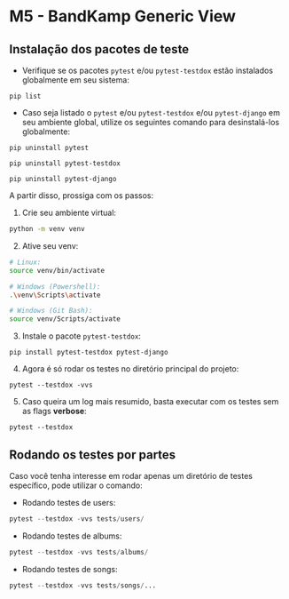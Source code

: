 # M5 - BandKamp Generic View

## Instalação dos pacotes de teste

- Verifique se os pacotes `pytest` e/ou `pytest-testdox` estão instalados globalmente em seu sistema:

```shell
pip list
```

- Caso seja listado o `pytest` e/ou `pytest-testdox` e/ou `pytest-django` em seu ambiente global, utilize os seguintes comando para desinstalá-los globalmente:

```shell
pip uninstall pytest
```

```shell
pip uninstall pytest-testdox
```

```shell
pip uninstall pytest-django
```

A partir disso, prossiga com os passos:

1. Crie seu ambiente virtual:

```bash
python -m venv venv
```

2. Ative seu venv:

```bash
# Linux:
source venv/bin/activate

# Windows (Powershell):
.\venv\Scripts\activate

# Windows (Git Bash):
source venv/Scripts/activate
```

3. Instale o pacote `pytest-testdox`:

```shell
pip install pytest-testdox pytest-django
```

4. Agora é só rodar os testes no diretório principal do projeto:

```shell
pytest --testdox -vvs
```

5. Caso queira um log mais resumido, basta executar com os testes sem as flags **verbose**:

```shell
pytest --testdox
```

## Rodando os testes por partes

Caso você tenha interesse em rodar apenas um diretório de testes específico, pode utilizar o comando:

- Rodando testes de users:

```python
pytest --testdox -vvs tests/users/
```

- Rodando testes de albums:

```python
pytest --testdox -vvs tests/albums/
```

- Rodando testes de songs:

```python
pytest --testdox -vvs tests/songs/...
```
